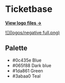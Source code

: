 # Ticketbase

**[View logo files →](logos/)**

[![](logos/negative full.png)](logos/)

## Palette

  * #0c435e Blue
  * #065f88 Dark blue
  * #1da861 Green
  * #3abaa0 Teal
